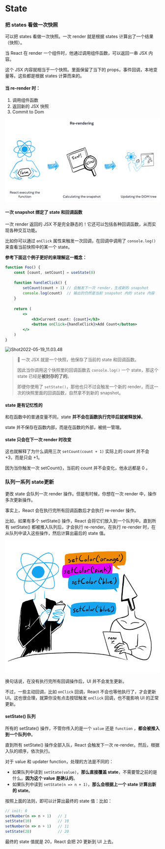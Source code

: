 # State

### 把 states 看做一次快照

可以把 states 看做一次快照。一次 render 就是根据 states 计算出了一个结果（快照）。

当 React 在 render 一个组件时，他通过调用组件函数，可以返回一串 JSX 内容。

这个 JSX 内容就相当于一个快照。里面保留了当下的 props，事件回调，本地变量等。这些都是根据 states 计算而来的。

#### 当 re-render 时：

1. 调用组件函数
2. 返回新的 JSX 快照
3. Commit to Dom

![image-20220519103645849](../../.gitbook/assets/image-20220519103645849.png)

#### 一次 snapshot 绑定了 state 和回调函数

一次 render 返回的 JSX 不是完全静态的！它还可以包括各种回调函数，从而实现各种交互功能。

比如你可以通过 `onClick` 属性来触发一次回调，在回调中调用了 `console.log()`来查看当前快照中的某一个 state。

**参考下面这个例子更好的来理解这一概念：**

```jsx
function Foo() {
    const [count, setCount] = useState(0)

    function handleClick() {
        setCount(count + 1)	// 会触发下一次 render，生成新的 snapshot
        console.log(count)  // 输出的仍然是当前 snapshot 内的 state 内容
    }

    return (
        <>
            <h3>Current count: {count}</h3>    
            <button onClick={handleClick}>Add Count</button>
        </>
    )
}
```

![iShot2022-05-19\_11.03.48](../../.gitbook/assets/iShot2022-05-19\_11.03.48.gif)

> 🔹 一次 JSX 就是一个快照，他保存了当前的 state 和回调函数。
>
> 因此当你调用这个快照里的回调函数去 `console.log()` 一个 state，那这个 state 已经是**被封存的了的**。
>
> 即便你使用了 `setState()`，那他也只不过会触发一个新的 render，而这一次的快照里面的回调函数，自然拿不到新的 snapshot。

#### state 是有记忆性的

和在函数中的普通变量不同，state **并不会在函数执行完毕后就被释放掉**。

state 并不保存在函数内部，而是在函数的外部，被统一管理。

#### state 只会在下一次 render 时改变

这也就解释了为什么调用三次 `setCount(count + 1)` 实际上的 count 并不会 +3，而是只会 +1。

因为当你触发一次 setCount()，当前的 count 并不会变化，他永远都是 0 。

### 队列一系列 state更新

更改 state 会队列一次 render 操作。但是有时候，你想在一次 render 中，操作多次更新操作。

事实上，React 会在执行完所有回调函数后才会执行 re-render 操作。

比如，如果有多个 setState() 操作，React 会将它们放入到一个队列中。直到所有 setState() 都被推入队列后，才会执行 re-render。在执行 re-render 时，在从队列中读入这些操作，然后计算出最后的 state 值。

![image-20220508175542896](../../.gitbook/assets/image-20220508175542896.png)

换句话说，在没有执行完所有回调操作后，UI 并不会发生更新。

不过，一些主动回调，比如 `onClick` 回调，React 不会也等他执行了，才会更新 UI。这也很合理，就算你没有点击按钮触发 `onClick` 回调，也不能影响 UI 的正常更新。

#### setState() 队列

所有的 setState() 操作，不管你传入的是一个 `value` 还是 `function` ，**都会被推入到一个队列中**。

直到所有 setState() 操作全部入队，React 会触发下一次 re-render。然后，根据入队的顺序，依次执行。

对于 value 和 updater function，处理的方法是不同的：

* 如果队列中读到 `setState(value)`，**那么直接覆盖 state**，不需要管之前的是什么。**因为这个 value 是确认的**。
* 如果队列中读到 `setState(n => n + 1)`，**那么会根据上一个 state 计算出新的 state**。

按照上面的法则，即可以计算出最终的 state 值：比如：

```jsx
// init: 0
setNumber(n => n + 1)	// 1
setState(10)			// 10
setNumber(n => n + 1)	// 11
setState(20)			// 20
```

最终的 state 值就是 20，React 会把 20 更新到 UI 上去。

